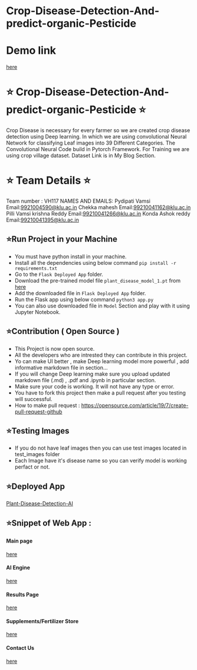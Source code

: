 # Crop-Disease-Detection-And-predict-organic-Pesticide
# Demo link
[here](https://drive.google.com/file/d/1qbb5L7zns_GDr0bK4EzLvDCd3mUUC4qc/view?usp=drivesdk)
# ⭐ Crop-Disease-Detection-And-predict-organic-Pesticide ⭐
Crop Disease is necessary for every farmer so we are created crop disease detection using Deep learning. In which we are using convolutional Neural Network for classifying Leaf images into 39 Different Categories. 
The Convolutional Neural Code build in Pytorch Framework. For Training we are using crop village dataset. Dataset Link is in My Blog Section.
# ⭐ Team Details ⭐
Team number : VH117
NAMES AND EMAILS:
Pydipati Vamsi  Email:9921004590@klu.ac.in 
Chekka mahesh  	Email:99210041162@klu.ac.in
Pilli Vamsi krishna Reddy	Email:99210041266@klu.ac.in
Konda Ashok reddy 	Email:99210041395@klu.ac.in

## ⭐Run Project in your Machine
* You must have python install in your machine.
* Install all the dependencies using below command
    `pip install -r requirements.txt`
* Go to the `Flask Deployed App` folder.
* Download the pre-trained model file `plant_disease_model_1.pt` from [here](https://drive.google.com/file/d/1GWJ5HC8LxQsExmHEZWf7q89MRUquqt7U/view?usp=sharing)
* Add the downloaded file in `Flask Deployed App` folder.
* Run the Flask app using below command `python3 app.py`
* You can also use downloaded file in `Model` Section and play with it using Jupyter Notebook.

## ⭐Contribution ( Open Source )
* This Project is now open source.
* All the developers who are intrested they can contribute in this project.
* Yo can make UI better , make Deep learning model more powerful , add informative markdown file in section...
* If you will change Deep learning make sure you upload updated markdown file (.md) , .pdf and .ipynb in particular section.
* Make sure your code is working. It will not have any type or error.
* You have to fork this project then make a pull request after you testing will successful.
* How to make pull request : https://opensource.com/article/19/7/create-pull-request-github


## ⭐Testing Images

* If you do not have leaf images then you can use test images located in test_images folder
* Each Image have it's disease name so you can verify model is working perfact or not.

## ⭐Deployed App
<a href="https://plant-disease-detection-ai.herokuapp.com/" target = "_blank">Plant-Disease-Detection-AI</a><br>


## ⭐Snippet of Web App :
#### Main page
[here](https://drive.google.com/file/d/1qLuPBQlLlGIVlqqwg3NXBzcltCvMukIP/view?usp=drivesdk)
#### AI Engine 
[here](https://drive.google.com/file/d/1qOu9jr78aAtSjHSS5ODmQ0wP2NRT5vTP/view?usp=drivesdk
)
#### Results Page 
[here](https://drive.google.com/file/d/1q727-fMsY2Tz9Aa0d7-PoIMgSbXbNsB-/view?usp=drivesdk
)
#### Supplements/Fertilizer  Store
[here](https://drive.google.com/file/d/1qWiCPR86eOUyTzyGMuykEWs-OyjecCbQ/view?usp=drivesdk)
#### Contact Us 
[here](https://drive.google.com/file/d/1qSck4fhiV0Bt7Dr2JZeO5xHQ5US0O6ee/view?usp=drivesdk
)
